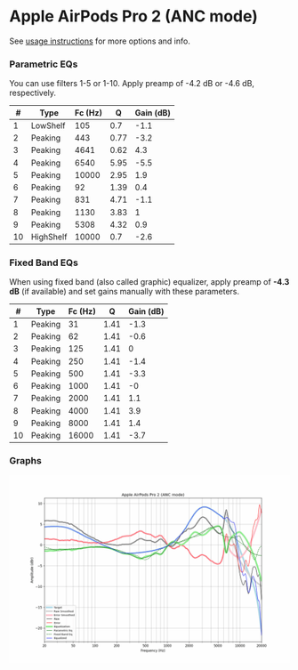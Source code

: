 # Apple AirPods Pro 2 (ANC mode)
See [usage instructions](https://github.com/jaakkopasanen/AutoEq#usage) for more options and info.

### Parametric EQs
You can use filters 1-5 or 1-10. Apply preamp of -4.2 dB or -4.6 dB, respectively.

|   # | Type      |   Fc (Hz) |    Q |   Gain (dB) |
|-----|-----------|-----------|------|-------------|
|   1 | LowShelf  |       105 | 0.7  |        -1.1 |
|   2 | Peaking   |       443 | 0.77 |        -3.2 |
|   3 | Peaking   |      4641 | 0.62 |         4.3 |
|   4 | Peaking   |      6540 | 5.95 |        -5.5 |
|   5 | Peaking   |     10000 | 2.95 |         1.9 |
|   6 | Peaking   |        92 | 1.39 |         0.4 |
|   7 | Peaking   |       831 | 4.71 |        -1.1 |
|   8 | Peaking   |      1130 | 3.83 |         1   |
|   9 | Peaking   |      5308 | 4.32 |         0.9 |
|  10 | HighShelf |     10000 | 0.7  |        -2.6 |

### Fixed Band EQs
When using fixed band (also called graphic) equalizer, apply preamp of **-4.3 dB** (if available) and set gains manually with these parameters.

|   # | Type    |   Fc (Hz) |    Q |   Gain (dB) |
|-----|---------|-----------|------|-------------|
|   1 | Peaking |        31 | 1.41 |        -1.3 |
|   2 | Peaking |        62 | 1.41 |        -0.6 |
|   3 | Peaking |       125 | 1.41 |         0   |
|   4 | Peaking |       250 | 1.41 |        -1.4 |
|   5 | Peaking |       500 | 1.41 |        -3.3 |
|   6 | Peaking |      1000 | 1.41 |        -0   |
|   7 | Peaking |      2000 | 1.41 |         1.1 |
|   8 | Peaking |      4000 | 1.41 |         3.9 |
|   9 | Peaking |      8000 | 1.41 |         1.4 |
|  10 | Peaking |     16000 | 1.41 |        -3.7 |

### Graphs
![](./Apple%20AirPods%20Pro%202%20(ANC%20mode).png)
